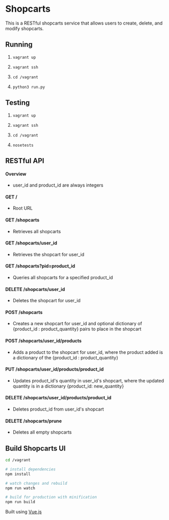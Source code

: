 # Shopcarts

This is a RESTful shopcarts service that allows users to create, delete, and modify shopcarts.

## Running


1. `vagrant up`

2. `vagrant ssh`

3. `cd /vagrant`

4. `python3 run.py`


## Testing

1. `vagrant up`

2. `vagrant ssh`

3. `cd /vagrant`

4. `nosetests`

## RESTful API
#### Overview
  * user_id and product_id are always integers

#### GET /
  * Root URL

#### GET /shopcarts
  * Retrieves all shopcarts

#### GET /shopcarts/user_id
  * Retrieves the shopcart for user_id

#### GET /shopcarts?pid=product_id
  * Queries all shopcarts for a specified product_id

#### DELETE /shopcarts/user_id
  * Deletes the shopcart for user_id

#### POST /shopcarts
  * Creates a new shopcart for user_id and optional dictionary of {product_id : product_quantity} pairs to place in the shopcart

#### POST /shopcarts/user_id/products
  * Adds a product to the shopcart for user_id, where the product added is a dictionary of the {product_id : product_quantity}

#### PUT /shopcarts/user_id/products/product_id
  * Updates product_id's quantity in user_id's shopcart, where the updated quantity is in a dictionary {product_id: new_quantity}

#### DELETE /shopcarts/user_id/products/product_id
  * Deletes product_id from user_id's shopcart

#### DELETE /shopcarts/prune
  * Deletes all empty shopcarts

## Build Shopcarts UI

``` bash
cd /vagrant

# install dependencies
npm install

# watch changes and rebuild
npm run watch

# build for production with minification
npm run build
```

Built using [Vue.js](https://vuejs.org)